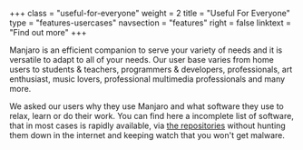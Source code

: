 +++
class = "useful-for-everyone"
weight = 2
title = "Useful For Everyone"
type = "features-usercases"
navsection = "features"
right = false
linktext = "Find out more"
+++

Manjaro is an efficient companion to serve your variety of needs and it is versatile to adapt to all of your needs. Our user base varies from home users to students & teachers, programmers & developers, professionals, art enthusiast, music lovers, professional multimedia professionals and many more.

We asked our users why they use Manjaro and what software they use to relax, learn or do their work. You can find here a incomplete list of software, that in most cases is rapidly available, via [the repositories](/features/tools#pamac) without hunting them down in the internet and keeping watch that you won't get malware.
